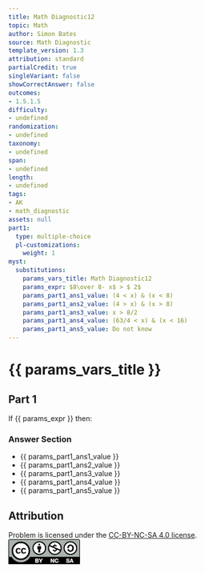 ```yaml
---
title: Math Diagnostic12
topic: Math
author: Simon Bates
source: Math Diagnostic
template_version: 1.3
attribution: standard
partialCredit: true
singleVariant: false
showCorrectAnswer: false
outcomes:
- 1.5.1.5
difficulty:
- undefined
randomization:
- undefined
taxonomy:
- undefined
span:
- undefined
length:
- undefined
tags:
- AK
- math_diagnostic
assets: null
part1:
  type: multiple-choice
  pl-customizations:
    weight: 1
myst:
  substitutions:
    params_vars_title: Math Diagnostic12
    params_expr: $8\over 8- x$ > $ 2$
    params_part1_ans1_value: (4 < x) & (x < 8)
    params_part1_ans2_value: (4 > x) & (x > 8)
    params_part1_ans3_value: x > 8/2
    params_part1_ans4_value: (63/4 < x) & (x < 16)
    params_part1_ans5_value: Do not know
---
```

# {{ params_vars_title }}

## Part 1

If {{ params_expr }} then:

### Answer Section

- {{ params_part1_ans1_value }}
- {{ params_part1_ans2_value }}
- {{ params_part1_ans3_value }}
- {{ params_part1_ans4_value }}
- {{ params_part1_ans5_value }}

## Attribution

Problem is licensed under the [CC-BY-NC-SA 4.0 license](https://creativecommons.org/licenses/by-nc-sa/4.0/).<br> ![The Creative Commons 4.0 license requiring attribution-BY, non-commercial-NC, and share-alike-SA license.](https://raw.githubusercontent.com/firasm/bits/master/by-nc-sa.png)